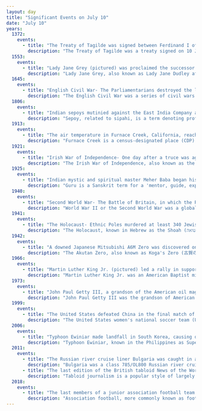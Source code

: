 ```yaml
---
layout: day
title: "Significant Events on July 10"
date: "July 10"
years:
  1372:
    events:
      - title: "The Treaty of Tagilde was signed between Ferdinand I of Portugal and representatives of John of Gaunt of England, marking the beginning of the Anglo-Portuguese Alliance, which remains in effect today."
        description: "The Treaty of Tagilde was a treaty signed on 10 July 1372 in Tagilde, a village in Portugal. It was signed by King Ferdinand I of Portugal and representatives of John of Gaunt, Duke of Lancaster, a claimant to the Crown of Castile and son of the English king, Edward III. This agreement is considered to have constituted the first legal foundation of the Anglo-Portuguese Alliance, which continues to exist. The agreement was followed up by the Anglo-Portuguese Treaty of 1373, known as the Treaty of Peace, Friendship and Alliance, which was signed in St Paul’s Cathedral by King Edward III of England and King Ferdinand and Queen Leonor of Portugal and is also known as the Treaty of London. Subsequently, the Treaty of Windsor (1386) ratified the London treaty. It is the oldest continuous treaty in effect to this day."
  1553:
    events:
      - title: "Lady Jane Grey (pictured) was proclaimed the successor to King Edward VI of England, beginning her disputed reign as the 'Nine Days' Queen'."
        description: "Lady Jane Grey, also known as Lady Jane Dudley after her marriage, and nicknamed as the 'Nine Days Queen', was an English noblewoman who was proclaimed Queen of England and Ireland on 10 July 1553 and reigned until she was deposed by her cousin, Mary I, on 19 July 1553."
  1645:
    events:
      - title: "English Civil War- The Parliamentarians destroyed the last Royalist field army at the Battle of Langport, ultimately giving Parliament control of the west of England."
        description: "The English Civil War was a series of civil wars and political machinations between Royalists and Parliamentarians in the Kingdom of England from 1642 to 1651. Part of the wider 1639 to 1653 Wars of the Three Kingdoms, the struggle consisted of the First English Civil War and the Second English Civil War. The Anglo-Scottish War of 1650 to 1652 is sometimes referred to as the Third English Civil War."
  1806:
    events:
      - title: "Indian sepoys mutinied against the East India Company at Vellore Fort."
        description: "Sepoy, related to sipahi, is a term denoting professional Indian infantryman, traditionally armed with a musket, in the armies of the Mughal Empire and the Maratha Army."
  1913:
    events:
      - title: "The air temperature in Furnace Creek, California, reached 134 °F (56.7 °C), recognized by the World Meteorological Organization as the highest recorded on Earth."
        description: "Furnace Creek is a census-designated place (CDP) in Inyo County, California, United States. The population was 136 at the 2020 census, up from 24 at the 2010 census. The elevation of the village is 190 feet (58 m) below sea level. The visitor center, museum, and headquarters of the Death Valley National Park are located at Furnace Creek."
  1921:
    events:
      - title: "Irish War of Independence- One day after a truce was agreed between the Irish Republican Army and British forces, violence broke out between Catholics and Protestants in Belfast."
        description: "The Irish War of Independence, also known as the Anglo-Irish War, was a guerrilla war fought in Ireland from 1919 to 1921 between the Irish Republican Army and British forces- the British Army, along with the quasi-military Royal Irish Constabulary (RIC) and its paramilitary forces the Auxiliaries and Ulster Special Constabulary (USC). It was part of the Irish revolutionary period."
  1925:
    events:
      - title: "Indian mystic and spiritual master Meher Baba began his silence until his death in 1969, only communicating by means of an alphabet board or by unique hand gestures."
        description: "Guru is a Sanskrit term for a 'mentor, guide, expert, or master' of certain knowledge or field. In pan-Indian traditions, a guru is more than a teacher- traditionally, the guru is a reverential figure to the disciple or student, with the guru serving as a 'counselor, who helps mold values, shares experiential knowledge as much as literal knowledge, an exemplar in life, an inspirational source and who helps in the spiritual evolution of a student'. Whatever language it is written in, Judith Simmer-Brown says that a tantric spiritual text is often codified in an obscure twilight language so that it cannot be understood by anyone without the verbal explanation of a qualified teacher, the guru. A guru is also one's spiritual guide, who helps one to discover the same potentialities that the guru has already realized."
  1940:
    events:
      - title: "Second World War- The Battle of Britain, in which the Royal Air Force defended the UK from attacks by the German Luftwaffe, began."
        description: "World War II or the Second World War was a global conflict between two coalitions- the Allies and the Axis powers. Nearly all of the world's countries participated, with many nations mobilising all resources in pursuit of total war. Tanks and aircraft played major roles, enabling the strategic bombing of cities and delivery of the first and only nuclear weapons ever used in war. World War II was the deadliest conflict in history, resulting in 70 to 85 million deaths, more than half of which were civilians. Millions died in genocides, including the Holocaust, and by massacres, starvation, and disease. After the Allied victory, Germany, Austria, Japan, and Korea were occupied, and German and Japanese leaders were tried for war crimes."
  1941:
    events:
      - title: "The Holocaust- Ethnic Poles murdered at least 340 Jewish residents of Jedwabne in German-occupied Poland."
        description: "The Holocaust, known in Hebrew as the Shoah (שואה), was the genocide of European Jews during World War II. Between 1941 and 1945, Nazi Germany and its collaborators systematically murdered some six million Jews across German-occupied Europe, around two-thirds of Europe's Jewish population. The murders were carried out primarily through mass shootings and poison gas in extermination camps, chiefly Auschwitz-Birkenau, Treblinka, Belzec, Sobibor, and Chełmno in occupied Poland. Separate Nazi persecutions killed a similar or larger number of non-Jewish civilians and prisoners of war (POWs); the term Holocaust is sometimes used to encompass also the persecution of non-Jewish groups."
  1942:
    events:
      - title: "A downed Japanese Mitsubishi A6M Zero was discovered on Akutan Island, Alaska; it was later rebuilt and flown to devise tactics against the aircraft during World War II."
        description: "The Akutan Zero, also known as Koga's Zero (古賀のゼロ) and the Aleutian Zero, was a Mitsubishi A6M2 Model 21 Zero Japanese fighter aircraft piloted by Petty Officer Tadayoshi Koga, that crash-landed on Akutan Island, Alaska Territory, during World War II. It was found intact by the Americans in July 1942 and became the first Zero acquired by the United States during the war that could be restored to airworthy condition. It was repaired and flown by American test pilots. As a result of information gained from these tests, American tacticians were able to devise ways to defeat the Zero, which was the Imperial Japanese Navy's primary fighter plane throughout the war."
  1966:
    events:
      - title: "Martin Luther King Jr. (pictured) led a rally in support of the Chicago Freedom Movement, one of the most ambitious civil-rights campaigns in the northern United States."
        description: "Martin Luther King Jr. was an American Baptist minister, activist, and political philosopher who was one of the most prominent leaders in the civil rights movement from 1955 until his assassination in 1968. King advanced civil rights for people of color in the United States through the use of nonviolent resistance and nonviolent civil disobedience against Jim Crow laws and other forms of legalized discrimination."
  1973:
    events:
      - title: "John Paul Getty III, a grandson of the American oil magnate J. Paul Getty, was kidnapped in Rome."
        description: "John Paul Getty III was the grandson of American oil tycoon J. Paul Getty, who was once the richest man in the world. While living in Rome in 1973, he was kidnapped by the 'Ndrangheta and held for a $17 million ransom. His grandfather was reluctant to pay, but, after John Paul Getty III's severed ear was received by a newspaper, the grandfather negotiated a payment of $2.2 million, and Getty was released five months after being kidnapped. Getty subsequently developed an addiction to alcohol and other drugs, leading to an overdose and stroke in 1981 which left him severely disabled for the rest of his life."
  1999:
    events:
      - title: "The United States defeated China in the final match of the third FIFA Women's World Cup, setting records in both attendance and television ratings for women's sports."
        description: "The United States women's national soccer team (USWNT) represents the United States in international women's soccer. The team is governed by the United States Soccer Federation and competes in CONCACAF."
  2006:
    events:
      - title: "Typhoon Ewiniar made landfall in South Korea, causing damages across the country amounting to 2.06 trillion won (US$1.4 billion)."
        description: "Typhoon Ewiniar, known in the Philippines as Super Typhoon Ester, was the third named storm of the 2006 Pacific typhoon season and one that lasted for twelve days as a tropical cyclone, moving on a generally northward track. During its lifespan, it affected Palau, Yap, eastern China, the Ryūkyū Islands of Japan, South Korea as well as North Korea, briefly threatening to make landfall in North Korea before doing so in South Korea. Ewiniar is responsible for at least 181 deaths. However, an unofficial report stated that up to 10,000 people had been killed by flooding in North Korea, with 4,000 people missing."
  2011:
    events:
      - title: "The Russian river cruise liner Bulgaria was caught in a storm in Tatarstan on the Volga River and sank in several minutes, resulting in 122 deaths."
        description: "Bulgaria was a class 785/OL800 Russian river cruise ship which operated in the Volga-Don basin. On 10 July 2011, Bulgaria sank in the Kuybyshev Reservoir of the Volga River near Syukeyevo, Kamsko-Ustyinsky District, Tatarstan, Russia, with 201 passengers and crew aboard when sailing from the town of Bolgar to the regional capital, Kazan. The catastrophe led to 122 confirmed deaths."
      - title: "The last edition of the British tabloid News of the World was published, closing due to allegations that it hacked the voicemails of murdered schoolgirl Milly Dowler, victims of the 7/7 attacks and relatives of deceased British soldiers."
        description: "Tabloid journalism is a popular style of largely sensationalist journalism, which takes its name from the tabloid newspaper format- a small-sized newspaper also known as a half broadsheet. The size became associated with sensationalism, and tabloid journalism replaced the earlier label of yellow journalism and scandal sheets. Not all newspapers associated with tabloid journalism are tabloid size, and not all tabloid-size newspapers engage in tabloid journalism; since around the year 2000, many broadsheet newspapers converted to the more compact tabloid format."
  2018:
    events:
      - title: "The last members of a junior association football team and their coach were rescued from Tham Luang Nang Non, a flooded cave in northern Thailand."
        description: "Association football, more commonly known as football or soccer, is a team sport played between two teams of 11 players each, who almost exclusively use their feet to propel a ball around a rectangular field called a pitch. The objective of the game is to score more goals than the opposing team by moving the ball beyond the goal line into a rectangular-framed goal defended by the opposing team. Traditionally, the game has been played over two 45-minute halves, for a total match time of 90 minutes. With an estimated 250 million players active in over 200 countries and territories, it is the world's most popular sport."
---
```

